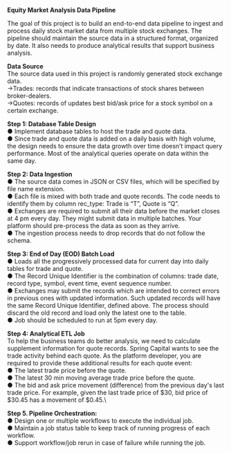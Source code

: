 
**Equity Market Analysis Data Pipeline**

The goal of this project is to build an end-to-end data pipeline to ingest and process daily stock
market data from multiple stock exchanges. The pipeline should maintain the source data in a
structured format, organized by date. It also needs to produce analytical results that support
business analysis.

**Data Source**\
The source data used in this project is randomly generated stock exchange data.\
->Trades: records that indicate transactions of stock shares between broker-dealers.\
->Quotes: records of updates best bid/ask price for a stock symbol on a certain exchange.




**Step 1: Database Table Design**\
● Implement database tables to host the trade and quote data.\
● Since trade and quote data is added on a daily basis with high volume, the design needs
to ensure the data growth over time doesn’t impact query performance. Most of the
analytical queries operate on data within the same day.

**Step 2: Data Ingestion**\
● The source data comes in JSON or CSV files, which will be specified by file name
extension.\
● Each file is mixed with both trade and quote records. The code needs to identify them by
column rec_type: Trade is “T”, Quote is “Q”.\
● Exchanges are required to submit all their data before the market closes at 4 pm every
day. They might submit data in multiple batches. Your platform should pre-process the
data as soon as they arrive.\
● The ingestion process needs to drop records that do not follow the schema.

**Step 3: End of Day (EOD) Batch Load**\
● Loads all the progressively processed data for current day into daily tables for trade and
quote.\
● The Record Unique Identifier is the combination of columns: trade date, record type,
symbol, event time, event sequence number.\
● Exchanges may submit the records which are intended to correct errors in previous ones
with updated information. Such updated records will have the same Record Unique
Identifier, defined above. The process should discard the old record and load only the
latest one to the table.\
● Job should be scheduled to run at 5pm every day.

**Step 4: Analytical ETL Job**\
To help the business teams do better analysis, we need to calculate supplement information for
quote records. Spring Capital wants to see the trade activity behind each quote. As the platform
developer, you are required to provide these additional results for each quote event:\
● The latest trade price before the quote.\
● The latest 30 min moving average trade price before the quote.\
● The bid and ask price movement (difference) from the previous day's last trade price.
For example, given the last trade price of $30, bid price of $30.45 has a movement of
$0.45.\

**Step 5. Pipeline Orchestration:**\
● Design one or multiple workflows to execute the individual job.\
● Maintain a job status table to keep track of running progress of each workflow.\
● Support workflow/job rerun in case of failure while running the job.




